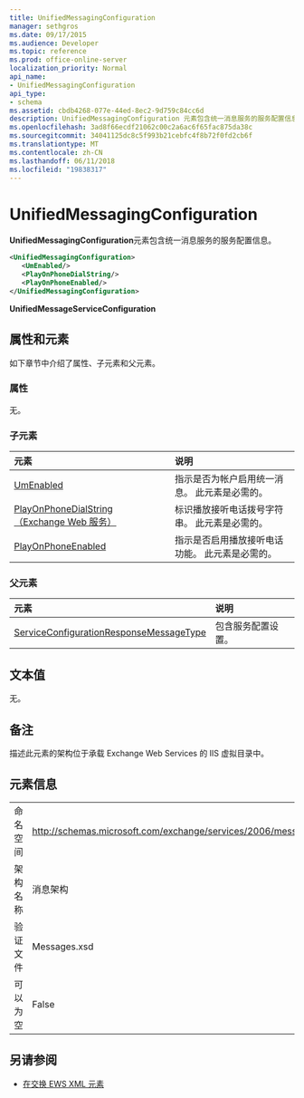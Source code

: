 ```yaml
---
title: UnifiedMessagingConfiguration
manager: sethgros
ms.date: 09/17/2015
ms.audience: Developer
ms.topic: reference
ms.prod: office-online-server
localization_priority: Normal
api_name:
- UnifiedMessagingConfiguration
api_type:
- schema
ms.assetid: cbdb4268-077e-44ed-8ec2-9d759c84cc6d
description: UnifiedMessagingConfiguration 元素包含统一消息服务的服务配置信息。
ms.openlocfilehash: 3ad8f66ecdf21062c00c2a6ac6f65fac875da38c
ms.sourcegitcommit: 34041125dc8c5f993b21cebfc4f8b72f0fd2cb6f
ms.translationtype: MT
ms.contentlocale: zh-CN
ms.lasthandoff: 06/11/2018
ms.locfileid: "19838317"
---
```

# <a name="unifiedmessagingconfiguration"></a>UnifiedMessagingConfiguration

**UnifiedMessagingConfiguration**元素包含统一消息服务的服务配置信息。 
  
```XML
<UnifiedMessagingConfiguration>
   <UmEnabled/>
   <PlayOnPhoneDialString/>
   <PlayOnPhoneEnabled/>
</UnifiedMessagingConfiguration>
```

 **UnifiedMessageServiceConfiguration**
## <a name="attributes-and-elements"></a>属性和元素

如下章节中介绍了属性、子元素和父元素。
  
### <a name="attributes"></a>属性

无。
  
### <a name="child-elements"></a>子元素

|**元素**|**说明**|
|:-----|:-----|
|[UmEnabled](umenabled.md) <br/> |指示是否为帐户启用统一消息。 此元素是必需的。  <br/> |
|[PlayOnPhoneDialString （Exchange Web 服务）](playonphonedialstring-exchange-web-services.md) <br/> |标识播放接听电话拨号字符串。 此元素是必需的。  <br/> |
|[PlayOnPhoneEnabled](playonphoneenabled.md) <br/> |指示是否启用播放接听电话功能。 此元素是必需的。  <br/> |
   
### <a name="parent-elements"></a>父元素

|**元素**|**说明**|
|:-----|:-----|
|[ServiceConfigurationResponseMessageType](serviceconfigurationresponsemessagetype.md) <br/> |包含服务配置设置。  <br/> |
   
## <a name="text-value"></a>文本值

无。
  
## <a name="remarks"></a>备注

描述此元素的架构位于承载 Exchange Web Services 的 IIS 虚拟目录中。
  
## <a name="element-information"></a>元素信息

|||
|:-----|:-----|
|命名空间  <br/> |http://schemas.microsoft.com/exchange/services/2006/messages  <br/> |
|架构名称  <br/> |消息架构  <br/> |
|验证文件  <br/> |Messages.xsd  <br/> |
|可以为空  <br/> |False  <br/> |
   
## <a name="see-also"></a>另请参阅



- [在交换 EWS XML 元素](ews-xml-elements-in-exchange.md)

